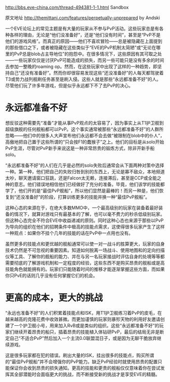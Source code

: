 http://bbs.eve-china.com/thread-494381-1-1.html
Sandbox

原文地址 http://themittani.com/features/perpetually-unprepared
by Andski

一个EVE论坛上的常见主题是有大量的玩家从不参与PvP活动。这些玩家总是有各种各样的理由，无论是“他们没准备好”，还是“他们没有时间”，甚至是“PvP不是他们的游戏风格”。而真正的原因——他们不喜欢冒险——总是被隐藏在上面提到的那些借口之下，或者被隐藏在这些类似于“EVE的PvP机制太简陋”或“无论在哪里的PvP总是blob占主导地位”的抱怨中。在很多情况下，这些原因有其可取之处——一些玩家仅仅是讨厌PvP可能造成的损失，而另一些可能只是没有多余的时间去参加一整晚的roaming op。然而，在这些玩家中出现了这样的一种趋势，即坚持自己“还没有准备好”。然而你却很容易发现这些“还没准备好”的人每天都驾驶着T3或势力战列舰刷任务甚至是刷入侵。这些人就是那些“永远都准备不好”的人。尽管他们玩了许多年游戏，但是似乎永远都下不了去PvP的决心。

永远都准备不好
==============

想反驳这种需要先“准备”才能从事PvP观点的太容易了，因为事实上从T1护卫舰到超级旗舰的任何舰船都可以PvP。这个事实通常被那些“永远都准备不好”的人群所忽略——他们中的很多人大声宣布他们永远都不会去做“被限制在blob中的仆人”，高傲地把自己置于这些所谓的“只会按F1的蠢猴子”之上。他们的目标是从solo开始PvP生涯，尽管对PvP新手来说这是一种非常昂贵的锻炼方式，除非开新手船solo。

“永远都准备不好”的人们在几乎是必然的solo失败后通常会从下面两种对策中选择一种。第一种，他们把自己的失败归咎到别的东西上，无论是寡不敌众，本地频道太吵，聊天邀请窗口狂跳，还是Falcon太无赖，连接滞后，甚至是CCP或全能之神的意志。他们错误地相信他们已经做好了充分的准备。毕竟，他们该学的技能都学了，他们开的是“最佳PvP舰船”，所以他们显然是最棒的！而另一种是，他们恢复到“还没准备好”的阶段，打算训练更多的技能并换一种“最佳PvP舰船”。

这种心态的来源在于，在绝大多数MMO中，一个最高级别的玩家在装备着最好装备的情况下，就算对游戏只有最基本的了解，也可以毫不费力的秒杀低级别玩家。但这种心态完全不符合EVE中收益递减的原则。同时这种心态也来源于那些以PvP为导向的组织在他们的招聘条件中极高的技能点需求，这使得很多玩家产生了这样一种观点：如果你不挂个几年的技能的话在PvP中一点用也没有。

虽然更多的技能点和更优越的舰船通常可以使一对一战斗的胜算更大，玩家的自身技术仍然是不可忽视的重要因素。知道如何脱离一场战斗、使用地图和的定向扫描仪等工具、了解你的舰船的能力、并在与另一名玩家接战时评估自身的处境等等都需要彻底的了解游戏机制和一定程度的经验，这些东西不是购买昂贵的舰船或是高技能角色就能拥有的。玩家们只能随着时间的推移才能逐渐掌握这些方面，而如果你只PvE的话则几乎没有任何掌握它们的机会。

更高的成本，更大的挑战
==============

“永远也准备不好”的人们积累着技能点和ISK，用T1护卫舰练习着PvP的皮毛，在越来越高的克隆花费中收效甚微。而更加谨慎的玩家则暴殄天物的利用好友邀请创建了一个护卫舰小号，用来加入RvB或是类似的组织。这些“永远都准备不好”的玩家们继续开着昂贵的船只，插着昂贵的技能植入体钻研PvP，最后的结局无非是断定自己“不适合PvP”然后加入一个主流0.0联盟混日子，或是因为无聊干脆放弃继续游戏。

这是很多玩家都在犯的错误。刷出大量的ISK，挂出很多的技能点，购买所谓的“最佳PvP舰船”并不会增强你的PvP能力。缺乏PvP经验时就使用昂贵的配置只能保证你会收到昂贵的损失通知。更高的技能和更贵的舰船仅仅意味着你在尝试发挥其全部潜能时会面临更大的挑战，而不断接受新的挑战才是享受EVE的精髓。
